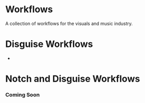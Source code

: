 # Workflows
A collection of workflows for the visuals and music industry. 

# Disguise Workflows
*

# Notch and Disguise Workflows
### Coming Soon


  

  

